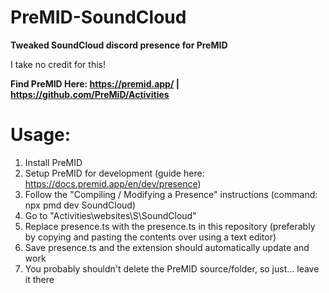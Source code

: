 # PreMID-SoundCloud
**Tweaked SoundCloud discord presence for PreMID**

I take no credit for this!

**Find PreMID Here: https://premid.app/ | https://github.com/PreMiD/Activities**

# Usage:
1. Install PreMID
2. Setup PreMID for development (guide here: https://docs.premid.app/en/dev/presence)
3. Follow the "Compiling / Modifying a Presence" instructions (command: npx pmd dev SoundCloud)
4. Go to "Activities\websites\S\SoundCloud"
5. Replace presence.ts with the presence.ts in this repository (preferably by copying and pasting the contents over using a text editor)
6. Save presence.ts and the extension should automatically update and work
7. You probably shouldn't delete the PreMID source/folder, so just... leave it there

